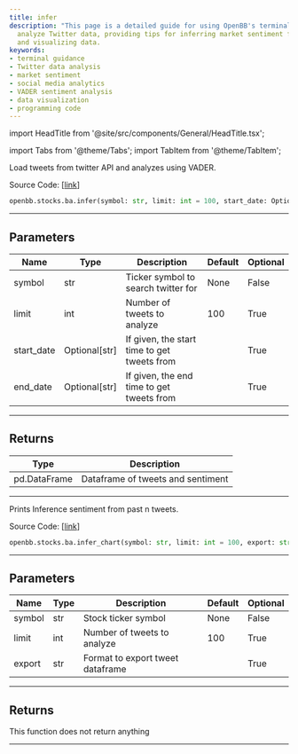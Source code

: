 ```yaml
---
title: infer
description: "This page is a detailed guide for using OpenBB's terminal to access and"
  analyze Twitter data, providing tips for inferring market sentiment from tweets
  and visualizing data.
keywords:
- terminal guidance
- Twitter data analysis
- market sentiment
- social media analytics
- VADER sentiment analysis
- data visualization
- programming code
---
```


import HeadTitle from '@site/src/components/General/HeadTitle.tsx';

<HeadTitle title="stocks.ba.infer - Reference | OpenBB SDK Docs" />

import Tabs from '@theme/Tabs';
import TabItem from '@theme/TabItem';

<Tabs>
<TabItem value="model" label="Model" default>

Load tweets from twitter API and analyzes using VADER.

Source Code: [[link](https://github.com/OpenBB-finance/OpenBBTerminal/tree/main/openbb_terminal/common/behavioural_analysis/twitter_model.py#L23)]

```python
openbb.stocks.ba.infer(symbol: str, limit: int = 100, start_date: Optional[str] = "", end_date: Optional[str] = "")
```

---

## Parameters

| Name | Type | Description | Default | Optional |
| ---- | ---- | ----------- | ------- | -------- |
| symbol | str | Ticker symbol to search twitter for | None | False |
| limit | int | Number of tweets to analyze | 100 | True |
| start_date | Optional[str] | If given, the start time to get tweets from |  | True |
| end_date | Optional[str] | If given, the end time to get tweets from |  | True |


---

## Returns

| Type | Description |
| ---- | ----------- |
| pd.DataFrame | Dataframe of tweets and sentiment |
---

</TabItem>
<TabItem value="view" label="Chart">

Prints Inference sentiment from past n tweets.

Source Code: [[link](https://github.com/OpenBB-finance/OpenBBTerminal/tree/main/openbb_terminal/common/behavioural_analysis/twitter_view.py#L29)]

```python
openbb.stocks.ba.infer_chart(symbol: str, limit: int = 100, export: str = "")
```

---

## Parameters

| Name | Type | Description | Default | Optional |
| ---- | ---- | ----------- | ------- | -------- |
| symbol | str | Stock ticker symbol | None | False |
| limit | int | Number of tweets to analyze | 100 | True |
| export | str | Format to export tweet dataframe |  | True |


---

## Returns

This function does not return anything

---

</TabItem>
</Tabs>
